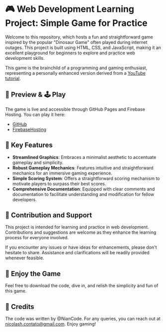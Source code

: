 # 🎮 Web Development Learning Project: Simple Game for Practice

Welcome to this repository, which hosts a fun and straightforward game inspired by the popular "Dinosaur Game" often played during internet outages. This project is built using HTML, CSS, and JavaScript, making it an excellent playground for beginners to explore and practice web development skills.

This game is the brainchild of a programming and gaming enthusiast, representing a personally enhanced version derived from a [YouTube tutorial](https://www.youtube.com/watch?v=r9buAwVBDhA&ab_channel=ManualdoDev).

## 🎥 Preview & 🕹️ Play

The game is live and accessible through GitHub Pages and Firebase Hosting. You can play it here:

- [GitHub](https://niancode.github.io/mario-jump/public/)
- [FirebaseHosting](https://nian-code.web.app/)

## 🌟 Key Features

- **Streamlined Graphics**: Embraces a minimalist aesthetic to accentuate gameplay and simplicity.
- **Robust Gameplay Mechanics**: Features intuitive and straightforward mechanics for an immersive gaming experience.
- **Simple Scoring System**: Offers a straightforward scoring mechanism to motivate players to surpass their best scores.
- **Comprehensive Documentation**: Equipped with clear comments and documentation to facilitate understanding and modification for fellow developers.

## 🤝 Contribution and Support

This project is intended for learning and practice in web development. Contributions and suggestions are welcome as they enhance the learning process for everyone involved.

If you encounter any issues or have ideas for enhancements, please don't hesitate to share. Assistance and clarifications will be readily provided whenever feasible.

## 🎈 Enjoy the Game

Feel free to download the code, dive in, and relish the simplicity and fun of this game.

## 📝 Credits

The code was written by @NianCode. For any queries, you can reach out at nicolash.contato@gmail.com. Enjoy gaming!